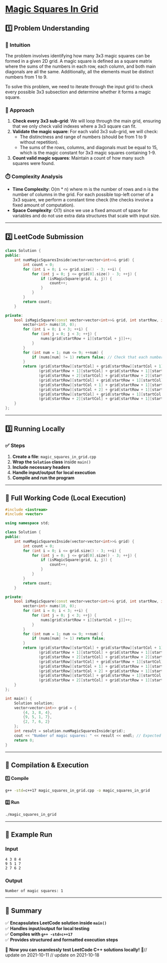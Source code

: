 # **[Magic Squares In Grid](https://leetcode.com/problems/magic-squares-in-grid/description/)**  

## **1️⃣ Problem Understanding**  
### **📌 Intuition**  
The problem involves identifying how many 3x3 magic squares can be formed in a given 2D grid. A magic square is defined as a square matrix where the sums of the numbers in each row, each column, and both main diagonals are all the same. Additionally, all the elements must be distinct numbers from 1 to 9. 

To solve this problem, we need to iterate through the input grid to check every possible 3x3 subsection and determine whether it forms a magic square.  

### **🚀 Approach**  
1. **Check every 3x3 sub-grid**: We will loop through the main grid, ensuring that we only check valid indexes where a 3x3 square can fit.
2. **Validate the magic square**: For each valid 3x3 sub-grid, we will check:
   - The distinctness and range of numbers (should be from 1 to 9 without repetition).
   - The sums of the rows, columns, and diagonals must be equal to 15, which is the magic constant for 3x3 magic squares containing 1-9.
3. **Count valid magic squares**: Maintain a count of how many such squares were found.

### **⏱️ Complexity Analysis**  
- **Time Complexity**: O(m * n) where m is the number of rows and n is the number of columns in the grid. For each possible top-left corner of a 3x3 square, we perform a constant time check (the checks involve a fixed amount of computation).
- **Space Complexity**: O(1) since we use a fixed amount of space for variables and do not use extra data structures that scale with input size.  

---  

## **2️⃣ LeetCode Submission**  
```cpp
class Solution {
public:
    int numMagicSquaresInside(vector<vector<int>>& grid) {
        int count = 0;
        for (int i = 0; i <= grid.size() - 3; ++i) {
            for (int j = 0; j <= grid[0].size() - 3; ++j) {
                if (isMagicSquare(grid, i, j)) {
                    count++;
                }
            }
        }
        return count;
    }

private:
    bool isMagicSquare(const vector<vector<int>>& grid, int startRow, int startCol) {
        vector<int> nums(10, 0);
        for (int i = 0; i < 3; ++i) {
            for (int j = 0; j < 3; ++j) {
                nums[grid[startRow + i][startCol + j]]++;
            }
        }
        for (int num = 1; num <= 9; ++num) {
            if (nums[num] != 1) return false; // Check that each number from 1 to 9 appears exactly once
        }
        return (grid[startRow][startCol] + grid[startRow][startCol + 1] + grid[startRow][startCol + 2] == 15) &&
               (grid[startRow + 1][startCol] + grid[startRow + 1][startCol + 1] + grid[startRow + 1][startCol + 2] == 15) &&
               (grid[startRow + 2][startCol] + grid[startRow + 2][startCol + 1] + grid[startRow + 2][startCol + 2] == 15) &&
               (grid[startRow][startCol] + grid[startRow + 1][startCol] + grid[startRow + 2][startCol] == 15) &&
               (grid[startRow][startCol + 1] + grid[startRow + 1][startCol + 1] + grid[startRow + 2][startCol + 1] == 15) &&
               (grid[startRow][startCol + 2] + grid[startRow + 1][startCol + 2] + grid[startRow + 2][startCol + 2] == 15) &&
               (grid[startRow][startCol] + grid[startRow + 1][startCol + 1] + grid[startRow + 2][startCol + 2] == 15) &&
               (grid[startRow + 2][startCol] + grid[startRow + 1][startCol + 1] + grid[startRow][startCol + 2] == 15);
    }
};  
```  

---  

## **3️⃣ Running Locally**  
### **✅ Steps**  
1. **Create a file**: `magic_squares_in_grid.cpp`  
2. **Wrap the `Solution` class** inside `main()`  
3. **Include necessary headers**  
4. **Handle input/output for local execution**  
5. **Compile and run the program**  

---  

## **📝 Full Working Code (Local Execution)**  
```cpp
#include <iostream>
#include <vector>

using namespace std;

class Solution {
public:
    int numMagicSquaresInside(vector<vector<int>>& grid) {
        int count = 0;
        for (int i = 0; i <= grid.size() - 3; ++i) {
            for (int j = 0; j <= grid[0].size() - 3; ++j) {
                if (isMagicSquare(grid, i, j)) {
                    count++;
                }
            }
        }
        return count;
    }

private:
    bool isMagicSquare(const vector<vector<int>>& grid, int startRow, int startCol) {
        vector<int> nums(10, 0);
        for (int i = 0; i < 3; ++i) {
            for (int j = 0; j < 3; ++j) {
                nums[grid[startRow + i][startCol + j]]++;
            }
        }
        for (int num = 1; num <= 9; ++num) {
            if (nums[num] != 1) return false;
        }
        return (grid[startRow][startCol] + grid[startRow][startCol + 1] + grid[startRow][startCol + 2] == 15) &&
               (grid[startRow + 1][startCol] + grid[startRow + 1][startCol + 1] + grid[startRow + 1][startCol + 2] == 15) &&
               (grid[startRow + 2][startCol] + grid[startRow + 2][startCol + 1] + grid[startRow + 2][startCol + 2] == 15) &&
               (grid[startRow][startCol] + grid[startRow + 1][startCol] + grid[startRow + 2][startCol] == 15) &&
               (grid[startRow][startCol + 1] + grid[startRow + 1][startCol + 1] + grid[startRow + 2][startCol + 1] == 15) &&
               (grid[startRow][startCol + 2] + grid[startRow + 1][startCol + 2] + grid[startRow + 2][startCol + 2] == 15) &&
               (grid[startRow][startCol] + grid[startRow + 1][startCol + 1] + grid[startRow + 2][startCol + 2] == 15) &&
               (grid[startRow + 2][startCol] + grid[startRow + 1][startCol + 1] + grid[startRow][startCol + 2] == 15);
    }
};

int main() {
    Solution solution;
    vector<vector<int>> grid = {
        {4, 3, 8, 4},
        {9, 5, 1, 7},
        {2, 7, 6, 2}
    };
    int result = solution.numMagicSquaresInside(grid);
    cout << "Number of magic squares: " << result << endl; // Expected output: 1
    return 0;
}
```  

---  

## **🔧 Compilation & Execution**  
#### **1️⃣ Compile**  
```bash
g++ -std=c++17 magic_squares_in_grid.cpp -o magic_squares_in_grid
```  

#### **2️⃣ Run**  
```bash
./magic_squares_in_grid
```  

---  

## **🎯 Example Run**  
### **Input**  
```
4 3 8 4
9 5 1 7
2 7 6 2
```  
### **Output**  
```
Number of magic squares: 1
```  

---  

## **📌 Summary**  
✅ **Encapsulates LeetCode solution inside `main()`**  
✅ **Handles input/output for local testing**  
✅ **Compiles with `g++ -std=c++17`**  
✅ **Provides structured and formatted execution steps**  

🚀 **Now you can seamlessly test LeetCode C++ solutions locally!** 🚀// update on 2021-10-11
// update on 2021-10-18
